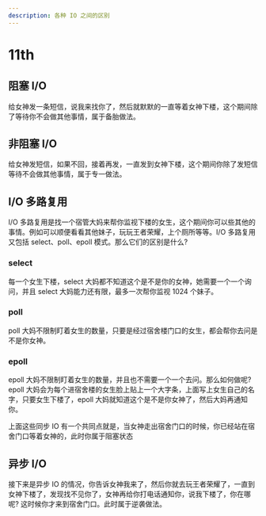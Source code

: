 ```yaml
---
description: 各种 IO 之间的区别
---
```


# 11th

## 阻塞 I/O

给女神发一条短信，说我来找你了，然后就默默的一直等着女神下楼，这个期间除了等待你不会做其他事情，属于备胎做法。

## 非阻塞 I/O

给女神发短信，如果不回，接着再发，一直发到女神下楼，这个期间你除了发短信等待不会做其他事情，属于专一做法。

## I/O 多路复用

I/O 多路复用是找一个宿管大妈来帮你监视下楼的女生，这个期间你可以些其他的事情。例如可以顺便看看其他妹子，玩玩王者荣耀，上个厕所等等。I/O 多路复用又包括 select、poll、epoll 模式。那么它们的区别是什么? 

### select

每一个女生下楼，select 大妈都不知道这个是不是你的女神，她需要一个一个询问，并且 select 大妈能力还有限，最多一次帮你监视 1024 个妹子。

### poll

poll 大妈不限制盯着女生的数量，只要是经过宿舍楼门口的女生，都会帮你去问是不是你女神。

### epoll

epoll 大妈不限制盯着女生的数量，并且也不需要一个一个去问。那么如何做呢? epoll 大妈会为每个进宿舍楼的女生脸上贴上一个大字条，上面写上女生自己的名字，只要女生下楼了，epoll 大妈就知道这个是不是你女神了，然后大妈再通知你。

上面这些同步 IO 有一个共同点就是，当女神走出宿舍门口的时候，你已经站在宿舍门口等着女神的，此时你属于阻塞状态

## 异步 I/O

接下来是异步 IO 的情况，你告诉女神我来了，然后你就去玩王者荣耀了，一直到女神下楼了，发现找不见你了，女神再给你打电话通知你，说我下楼了，你在哪呢? 这时候你才来到宿舍门口。此时属于逆袭做法。
